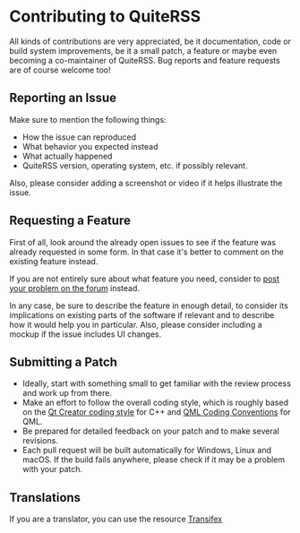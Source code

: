 # Contributing to QuiteRSS

All kinds of contributions are very appreciated, be it documentation, code or build system improvements, be it a small patch, a feature or maybe even becoming a co-maintainer of QuiteRSS. Bug reports and feature requests are of course welcome too!

## Reporting an Issue

Make sure to mention the following things:

* How the issue can reproduced
* What behavior you expected instead
* What actually happened
* QuiteRSS version, operating system, etc. if possibly relevant.

Also, please consider adding a screenshot or video if it helps illustrate the issue.

## Requesting a Feature

First of all, look around the already open issues to see if the feature was already requested in some form. In that case it's better to comment on the existing feature instead.

If you are not entirely sure about what feature you need, consider to [post your problem on the forum](https://quiterss.org/en/forum) instead.

In any case, be sure to describe the feature in enough detail, to consider its implications on existing parts of the software if relevant and to describe how it would help you in particular. Also, please consider including a mockup if the issue includes UI changes.

## Submitting a Patch

* Ideally, start with something small to get familiar with the review process and work up from there.
* Make an effort to follow the overall coding style, which is roughly based on the [Qt Creator coding style](https://doc-snapshots.qt.io/qtcreator-extending/coding-style.html) for C++ and [QML Coding Conventions](http://doc.qt.io/qt-5/qml-codingconventions.html) for QML.
* Be prepared for detailed feedback on your patch and to make several revisions.
* Each pull request will be built automatically for Windows, Linux and macOS. If the build fails anywhere, please check if it may be a problem with your patch.

## Translations

If you are a translator, you can use the resource [Transifex](https://www.transifex.com/quiterss_team/quiterss2/)
